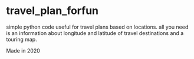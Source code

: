 # travel_plan_forfun

simple python code useful for travel plans based on locations.
all you need is an information about longitude and latitude of travel destinations and a touring map.

Made in 2020
